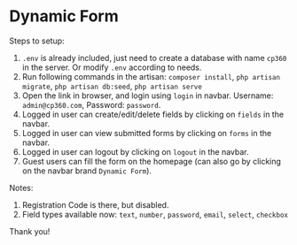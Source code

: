 <h1>Dynamic Form</h1>

Steps to setup:
1. `.env` is already included, just need to create a database with name `cp360` in the server. Or modify `.env` according to needs.
2. Run following commands in the artisan: `composer install`, `php artisan migrate`, `php artisan db:seed`, `php artisan serve`
3. Open the link in browser, and login using `login` in navbar. Username: `admin@cp360.com`, Password: `password`.
4. Logged in user can create/edit/delete fields by clicking on `fields` in the navbar.
5. Logged in user can view submitted forms by clicking on `forms` in the navbar.
6. Logged in user can logout by clicking on `logout` in the navbar.
7. Guest users can fill the form on the homepage (can also go by clicking on the navbar brand `Dynamic Form`).

Notes:
1. Registration Code is there, but disabled. 
2. Field types available now: `text`, `number`, `password`, `email`, `select`, `checkbox`

Thank you!

